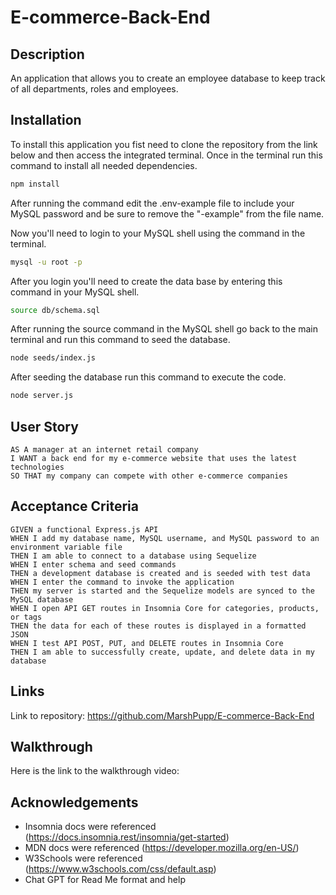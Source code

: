 # E-commerce-Back-End

## Description ##
An application that allows you to create an employee database to keep track of all departments, roles and employees.

## Installation ##
To install this application you fist need to clone the repository from the link below and then access the integrated terminal. 
Once in the terminal run this command to install all needed dependencies.
```sh
npm install
```
After running the command edit the .env-example file to include your MySQL password and be sure to remove the "-example" from the file name.

Now you'll need to login to your MySQL shell using the command in the terminal.
```sh
mysql -u root -p
```
After you login you'll need to create the data base by entering this command in your MySQL shell.
```sh
source db/schema.sql
```
After running the source command in the MySQL shell go back to the main terminal and run this command to seed the database.
```sh
node seeds/index.js
```
After seeding the database run this command to execute the code.
```sh
node server.js
```

## User Story ##
~~~
AS A manager at an internet retail company
I WANT a back end for my e-commerce website that uses the latest technologies
SO THAT my company can compete with other e-commerce companies
~~~
## Acceptance Criteria ##
~~~
GIVEN a functional Express.js API
WHEN I add my database name, MySQL username, and MySQL password to an environment variable file
THEN I am able to connect to a database using Sequelize
WHEN I enter schema and seed commands
THEN a development database is created and is seeded with test data
WHEN I enter the command to invoke the application
THEN my server is started and the Sequelize models are synced to the MySQL database
WHEN I open API GET routes in Insomnia Core for categories, products, or tags
THEN the data for each of these routes is displayed in a formatted JSON
WHEN I test API POST, PUT, and DELETE routes in Insomnia Core
THEN I am able to successfully create, update, and delete data in my database
~~~

## Links ##
Link to repository: https://github.com/MarshPupp/E-commerce-Back-End

## Walkthrough ##
Here is the link to the walkthrough video: 

## Acknowledgements ##
* Insomnia docs were referenced (https://docs.insomnia.rest/insomnia/get-started)
* MDN docs were referenced (https://developer.mozilla.org/en-US/)
* W3Schools were referenced (https://www.w3schools.com/css/default.asp)
* Chat GPT for Read Me format and help
